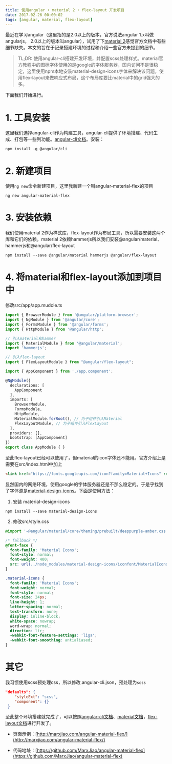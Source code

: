 ```yaml
---
title: 使用angular + material 2 + flex-layout 开发项目
date: 2017-02-26 00:00:02
tags: [angular, material, flex-layout]
---
```


最近在学习angular（这里指的是2.0以上的版本，官方说法angular 1.x叫做angularjs， 2.0以上的版本叫angular），试用了下[material 2](https://material.angular.io)感觉官方文档中有些细节缺失。本文的旨在于记录搭建环境的过程和介绍一些官方未提到的细节。

<!-- more -->

> TL;DR: 使用angular-cli搭建开发环境，并配置scss处理样式。material官方教程中的图标字体使用的是google的字体服务器，国内访问不是很稳定，这里使用npm本地安装material-design-icons字体来解决该问题。使用flex-layout来做响应式布局，这个布局库要比material中的grid强大的多。 

下面我们开始进行。
# 1. 工具安装
这里我们选择angular-cli作为构建工具，angular-cli提供了环境搭建、代码生成、打包等一些列功能。[angular-cli文档](https://github.com/angular/angular-cli)。安装：

```shell
npm install -g @angular/cli
```
# 2. 新建项目
使用`ng new`命令新建项目，这里我新建一个叫angular-material-flex的项目

```
ng new angular-material-flex
```
# 3. 安装依赖
我们使用material 2作为样式库，flex-layout作为布局工具，所以需要安装这两个库和它们的依赖。material 2依赖hammerjs所以我们安装@angular/material、hammerjs和@angular/flex-layout

```shell
npm install --save @angular/material hammerjs @angular/flex-layout
```
# 4. 将material和flex-layout添加到项目中
修改src/app/app.mudole.ts
```typescript
import { BrowserModule } from '@angular/platform-browser';
import { NgModule } from '@angular/core';
import { FormsModule } from '@angular/forms';
import { HttpModule } from '@angular/http';

// 引入material和hammer
import { MaterialModule } from '@angular/material';
import 'hammerjs';

// 引入flex-layout
import { FlexLayoutModule } from "@angular/flex-layout";

import { AppComponent } from './app.component';

@NgModule({
  declarations: [
    AppComponent
  ],
  imports: [
    BrowserModule,
    FormsModule,
    HttpModule,
    MaterialModule.forRoot(), // 为子组件引入Material
    FlexLayoutModule, // 为子组件引入FlexLayout
  ],
  providers: [],
  bootstrap: [AppComponent]
})
export class AppModule { }

```

至此flex-layout已经可以使用了，但material的icon字体还不能用。官方介绍上是需要在src/index.html中加上

```html
<link href="https://fonts.googleapis.com/icon?family=Material+Icons" rel="stylesheet">
```

显然国内的网络环境，使用google的字体服务器还是不那么稳定的。于是乎找到了字体源是[material-design-icons](https://github.com/google/material-design-icons)。下面是使用方法：
1. 安装 material-design-icons

```
npm install --save material-design-icons
```

2. 修改src/style.css

```css
@import '~@angular/material/core/theming/prebuilt/deeppurple-amber.css';

/* fallback */
@font-face {
  font-family: 'Material Icons';
  font-style: normal;
  font-weight: 400;
  src: url(../node_modules/material-design-icons/iconfont/MaterialIcons-Regular.woff2) format('woff2');
}

.material-icons {
  font-family: 'Material Icons';
  font-weight: normal;
  font-style: normal;
  font-size: 24px;
  line-height: 1;
  letter-spacing: normal;
  text-transform: none;
  display: inline-block;
  white-space: nowrap;
  word-wrap: normal;
  direction: ltr;
  -webkit-font-feature-settings: 'liga';
  -webkit-font-smoothing: antialiased;
}

```
# 其它
我习惯使用scss预处理css，所以修改.angular-cli.json，预处理为`scss`
```json
"defaults": {
    "styleExt": "scss",
    "component": {}
 }
```

至此整个环境搭建就完成了，可以按照[angular-cli文档](https://github.com/angular/angular-cli)、[material文档](https://material.angular.io/components)，[flex-layout文档](https://github.com/angular/flex-layout)进行开发了。

- 页面示例：[http://marxjiao.com/angular-material-flex/](http://marxjiao.com/angular-material-flex/)

- 代码地址：[https://github.com/MarxJiao/angular-material-flex](https://github.com/MarxJiao/angular-material-flex)